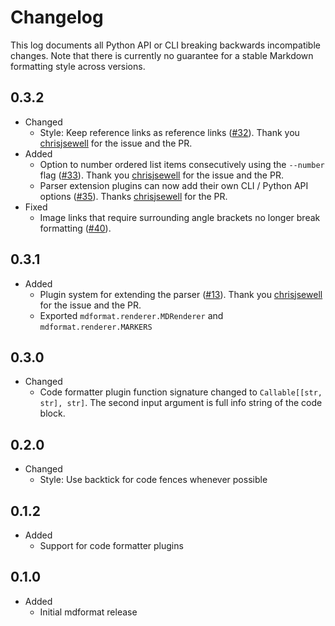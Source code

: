 # Changelog

This log documents all Python API or CLI breaking backwards incompatible changes.
Note that there is currently no guarantee for a stable Markdown formatting style across versions.

## 0.3.2

- Changed
  - Style: Keep reference links as reference links ([\#32](<https://github.com/executablebooks/mdformat/issues/32>)).
    Thank you [chrisjsewell](<https://github.com/chrisjsewell>) for the issue and the PR.
- Added
  - Option to number ordered list items consecutively using the `--number` flag ([\#33](<https://github.com/executablebooks/mdformat/issues/33>)).
    Thank you [chrisjsewell](<https://github.com/chrisjsewell>) for the issue and the PR.
  - Parser extension plugins can now add their own CLI / Python API options ([\#35](<https://github.com/executablebooks/mdformat/pull/35>)).
    Thanks [chrisjsewell](<https://github.com/chrisjsewell>) for the PR.
- Fixed
  - Image links that require surrounding angle brackets no longer break formatting ([\#40](<https://github.com/executablebooks/mdformat/issues/40>)).

## 0.3.1

- Added
  - Plugin system for extending the parser ([\#13](<https://github.com/executablebooks/mdformat/issues/13>)).
    Thank you [chrisjsewell](<https://github.com/chrisjsewell>) for the issue and the PR.
  - Exported `mdformat.renderer.MDRenderer` and `mdformat.renderer.MARKERS`

## 0.3.0

- Changed
  - Code formatter plugin function signature changed to `Callable[[str, str], str]`.
    The second input argument is full info string of the code block.

## 0.2.0

- Changed
  - Style: Use backtick for code fences whenever possible

## 0.1.2

- Added
  - Support for code formatter plugins

## 0.1.0

- Added
  - Initial mdformat release
